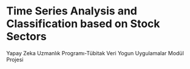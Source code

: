 # Time Series Analysis and Classification based on Stock Sectors
 Yapay Zeka Uzmanlık Programı-Tübitak Veri Yogun Uygulamalar Modül Projesi
